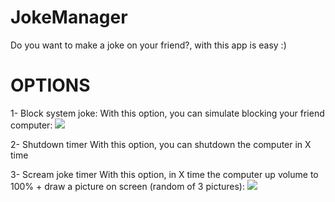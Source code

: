 # JokeManager
Do you want to make a joke on your friend?, with this app is easy :)

# OPTIONS
1- Block system joke:
With this option, you can simulate blocking your friend computer:
![](http://imgur.com/YAvcCrQ.gif)

2- Shutdown timer
With this option, you can shutdown the computer in X time

3- Scream joke timer
With this option, in X time the computer up volume to 100% + draw a picture on screen (random of 3 pictures):
![](http://imgur.com/CURNYoL.gif)
